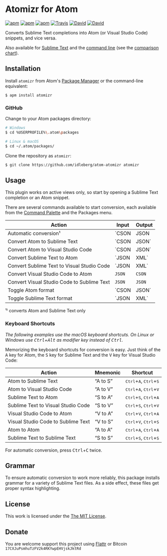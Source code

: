 # Atomizr for Atom

[![apm](https://img.shields.io/apm/l/atomizr.svg?style=flat-square)](https://atom.io/packages/atomizr)
[![apm](https://img.shields.io/apm/v/atomizr.svg?style=flat-square)](https://atom.io/packages/atomizr)
[![apm](https://img.shields.io/apm/dm/atomizr.svg?style=flat-square)](https://atom.io/packages/atomizr)
[![Travis](https://img.shields.io/travis/idleberg/atom-atomizr.svg?style=flat-square)](https://travis-ci.org/idleberg/atom-atomizr)
[![David](https://img.shields.io/david/idleberg/atom-atomizr.svg?style=flat-square)](https://david-dm.org/idleberg/atom-atomizr)
[![David](https://img.shields.io/david/dev/idleberg/atom-atomizr.svg?style=flat-square)](https://david-dm.org/idleberg/atom-atomizr?type=dev)

Converts Sublime Text completions into Atom (or Visual Studio Code) snippets, and vice versa.

Also available for [Sublime Text](https://github.com/idleberg/sublime-atomizr) and the [command line](https://github.com/idleberg/ruby-atomizr) (see the [comparison chart](https://gist.github.com/idleberg/db6833ee026d2cd7c043bba36733b701)).

## Installation

Install `atomizr` from Atom's [Package Manager](http://flight-manual.atom.io/using-atom/sections/atom-packages/) or the command-line equivalent:

`$ apm install atomizr`

### GitHub

Change to your Atom packages directory:

```bash
# Windows
$ cd %USERPROFILE%\.atom\packages

# Linux & macOS
$ cd ~/.atom/packages/
```

Clone the repository as `atomizr`:

```bash
$ git clone https://github.com/idleberg/atom-atomizr atomizr
```

## Usage

This plugin works on active views only, so start by opening a Sublime Text completion or an Atom snippet.

There are several commands available to start conversion, each available from the [Command Palette](http://flight-manual.atom.io/getting-started/sections/atom-basics/#_command_palette) and the Packages menu.

Action                                     | Input           | Output
-------------------------------------------|-----------------|----------------
Automatic conversion¹                      | `CSON|JSON|XML` | `CSON|JSON|XML`
Convert Atom to Sublime Text               | `CSON|JSON`     | `JSON`
Convert Atom to Visual Studio Code         | `CSON|JSON`     | `JSON`
Convert Sublime Text to Atom               | `JSON|XML`      | `CSON`
Convert Sublime Text to Visual Studio Code | `JSON|XML`      | `JSON`
Convert Visual Studio Code to Atom         | `JSON`          | `CSON`
Convert Visual Studio Code to Sublime Text | `JSON`          | `JSON`
Toggle Atom format                         | `CSON|JSON`     | `JSON|CSON`
Toggle Sublime Text format                 | `JSON|XML`      | `XML|JSON`

¹⁾ converts Atom and Sublime Text only

### Keyboard Shortcuts

*The following examples use the macOS keyboard shortcuts. On Linux or Windows use <kbd>Ctrl</kbd>+<kbd>Alt</kbd> as modifier key instead of <kbd>Ctrl</kbd>.*

Memorizing the keyboard shortcuts for conversion is easy. Just think of the <kbd>A</kbd> key for Atom, the <kbd>S</kbd> key for Sublime Text and the <kbd>V</kbd> key for Visual Studio Code:

Action                             | Mnemonic | Shortcut
-----------------------------------|----------|-----------------------------------------------------------
Atom to Sublime Text               | “A to S” | <kbd>Ctrl</kbd>+<kbd>A</kbd>, <kbd>Ctrl</kbd>+<kbd>S</kbd>
Atom to Visual Studio Code         | “A to V” | <kbd>Ctrl</kbd>+<kbd>A</kbd>, <kbd>Ctrl</kbd>+<kbd>V</kbd>
Sublime Text to Atom               | “S to A” | <kbd>Ctrl</kbd>+<kbd>S</kbd>, <kbd>Ctrl</kbd>+<kbd>A</kbd>
Sublime Text to Visual Studio Code | “S to V” | <kbd>Ctrl</kbd>+<kbd>S</kbd>, <kbd>Ctrl</kbd>+<kbd>V</kbd>
Visual Studio Code to Atom         | “V to A” | <kbd>Ctrl</kbd>+<kbd>V</kbd>, <kbd>Ctrl</kbd>+<kbd>A</kbd>
Visual Studio Code to Sublime Text | “V to S” | <kbd>Ctrl</kbd>+<kbd>V</kbd>, <kbd>Ctrl</kbd>+<kbd>S</kbd>
Atom to Atom                       | “A to A” | <kbd>Ctrl</kbd>+<kbd>A</kbd>, <kbd>Ctrl</kbd>+<kbd>A</kbd>
Sublime Text to Sublime Text       | “S to S” | <kbd>Ctrl</kbd>+<kbd>S</kbd>, <kbd>Ctrl</kbd>+<kbd>S</kbd>

For automatic conversion, press <kbd>Ctrl</kbd>+<kbd>C</kbd> twice.

## Grammar

To ensure automatic conversion to work more reliably, this package installs grammar for a variety of Sublime Text files. As a side effect, these files get proper syntax highlighting.

## License

This work is licensed under the [The MIT License](LICENSE.md).

## Donate

You are welcome support this project using [Flattr](https://flattr.com/submit/auto?user_id=idleberg&url=https://github.com/idleberg/atom-atomizr) or Bitcoin `17CXJuPsmhuTzFV2k4RKYwpEHVjskJktRd`
